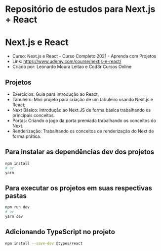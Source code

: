 # Repositório de estudos para Next.js + React
# Next.js e React
- Curso: Next.js e React - Curso Completo 2021 - Aprenda com Projetos
- Link: https://www.udemy.com/course/nextjs-e-react/
- Criado por: Leonardo Moura Leitao e Cod3r Cursos Online
## Projetos
- Exercicios: Guia para introdução ao React;
- Tabuleiro: Mini projeto para criação de um tabuleiro usando Next.js e React;
- Next Básico: Introdução ao Next.JS de forma básica trabalhando os principais conceitos.
- Portas: Criando o jogo da porta premiada trabalhando os conceitos do Next.
- Renderização: Trabalhando os conceitos de renderização do Next de forma prática.
## Para instalar as dependências dev dos projetos
```bash
npm install
# or
yarn
```
## Para executar os projetos em suas respectivas pastas
```bash
npm run dev
# or
yarn dev
```
## Adicionando TypeScript no projeto
```bash
npm install --save-dev @types/react
```
